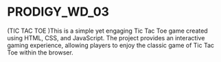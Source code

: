 # PRODIGY_WD_03
(TIC TAC TOE )This is a simple yet engaging Tic Tac Toe game created using HTML, CSS, and JavaScript. The project provides an interactive gaming experience, allowing players to enjoy the classic game of Tic Tac Toe within the browser.
